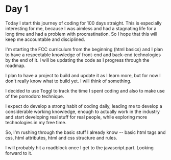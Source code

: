 # Day 1

Today I start this journey of coding for 100 days straight. This is especially interesting for me, because I was aimless and had a stagnating life for a long time and had a problem with procrastination. So I hope that this will keep me accountable and disciplined.

I'm starting the FCC curriculum from the beginning (html basics) and I plan to have a respectable knowledge of front-end and back-end technologies by the end of it. I will be updating the code as I progress through the roadmap.

I plan to have a project to build and update it as I learn more, but for now I don't really know what to build yet. I will think of something.

I decided to use Toggl to track the time I spent coding and also to make use of the pomodoro technique.

I expect do develop a strong habit of coding daily, leading me to develop a considerable working knowledge, enough to actually work in the industry and start developing real stuff for real people, while exploring more technologies in my free time.

So, I'm rushing through the basic stuff I already know -- basic html tags and css, html attributes, html and css structure and rules.

I will probably hit a roadblock once I get to the javascript part. Looking forward to it.
